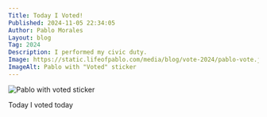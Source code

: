 ```yaml
---
Title: Today I Voted!
Published: 2024-11-05 22:34:05
Author: Pablo Morales
Layout: blog
Tag: 2024
Description: I performed my civic duty.
Image: https://static.lifeofpablo.com/media/blog/vote-2024/pablo-vote.jpg
ImageAlt: Pablo with "Voted" sticker
---
```

![Pablo with voted sticker](https://static.lifeofpablo.com/media/blog/vote-2024/pablo-vote.jpg)

Today I voted today


<style>

.h-entry img {

width: 30%;
height: auto;
}

</style>
